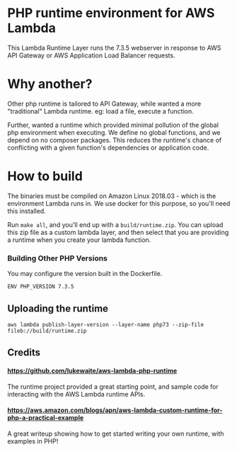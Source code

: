 # PHP runtime environment for AWS Lambda
This Lambda Runtime Layer runs the 7.3.5 webserver in response to AWS API Gateway or 
AWS Application Load Balancer requests.

# Why another?
Other php runtime is tailored to API Gateway, while wanted a more "traditional"
Lambda runtime. eg: load a file, execute a function.

Further, wanted a runtime which provided minimal pollution of the global php environment
when executing. We define no global functions, and we depend on no composer packages.
This reduces the runtime's chance of conflicting with a given function's dependencies or
application code.

# How to build
The binaries must be compiled on Amazon Linux 2018.03 - which is the environment Lambda
runs in. We use docker for this purpose, so you'll need this installed.

Run `make all`, and you'll end up with a `build/runtime.zip`. You can upload this zip file
as a custom lambda layer, and then select that you are providing a runtime when you create
your lambda function.

### Building Other PHP Versions
You may configure the version built in the Dockerfile.
```
ENV PHP_VERSION 7.3.5
```

## Uploading the runtime
`aws lambda publish-layer-version --layer-name php73 --zip-file fileb://build/runtime.zip`

## Credits 

#### https://github.com/lukewaite/aws-lambda-php-runtime
The runtime project provided a great starting point, and sample code for
interacting with the AWS Lambda runtime APIs.

#### https://aws.amazon.com/blogs/apn/aws-lambda-custom-runtime-for-php-a-practical-example
A great writeup showing how to get started writing your own runtime, with examples in PHP!
